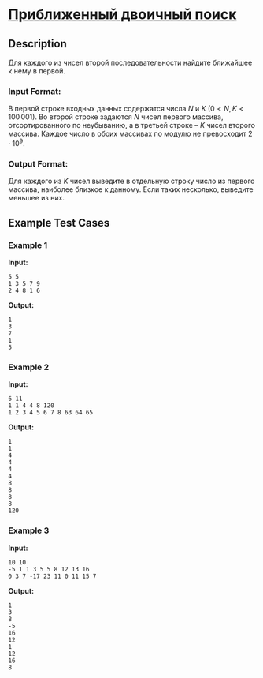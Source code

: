 # [Приближенный двоичный поиск](link)

## Description

Для каждого из чисел второй последовательности найдите ближайшее к нему в первой.
### Input Format:

В первой строке входных данных содержатся числа $N$ и $K$ ($0 \lt N,\,K \lt 100\,001$). Во второй строке задаются $N$ чисел первого массива, отсортированного по неубыванию, а в третьей строке – $K$ чисел второго массива. Каждое число в обоих массивах по модулю не превосходит $2\cdot10^9$.

### Output Format:

Для каждого из $K$ чисел выведите в отдельную строку число из первого массива, наиболее близкое к данному. Если таких несколько, выведите меньшее из них.

## Example Test Cases

### Example 1

**Input:**
```
5 5
1 3 5 7 9 
2 4 8 1 6 

```

**Output:**
```
1
3
7
1
5

```

### Example 2

**Input:**
```
6 11
1 1 4 4 8 120 
1 2 3 4 5 6 7 8 63 64 65 

```

**Output:**
```
1
1
4
4
4
4
8
8
8
8
120

```

### Example 3

**Input:**
```
10 10
-5 1 1 3 5 5 8 12 13 16 
0 3 7 -17 23 11 0 11 15 7 

```

**Output:**
```
1
3
8
-5
16
12
1
12
16
8

```


